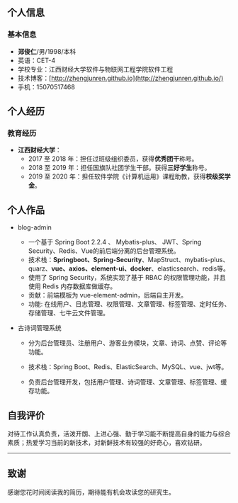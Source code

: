 ## 个人信息

### 基本信息
 - **郑俊仁**/男/1998/本科
 - 英语：CET-4
 - 学校专业：江西财经大学软件与物联网工程学院软件工程
 - 技术博客：[http://zhengjunren.github.io](http://zhengjunren.github.io/)
 - 手机：15070517468


## 个人经历
### 教育经历

+ **江西财经大学**：
  + 2017 至 2018 年：担任过班级组织委员，获得**优秀团干**称号。
  + 2018 至 2019 年：担任国旗队社团学生干部。获得**三好学生**称号。
  + 2019 至 2020 年：担任软件学院《计算机运用》课程助教，获得**校级奖学金**。

## 个人作品
 - blog-admin
    - 一个基于 Spring Boot 2.2.4 、 Mybatis-plus、 JWT、Spring Security、Redis、Vue的前后端分离的后台管理系统。
    - 技术栈：**Springboot、Spring-Security**、MapStruct、mybatis-plus、quarz、**vue、axios、element-ui、docker**、elasticsearch、redis等。
    - 使用了 Spring Security，系统实现了基于 RBAC 的权限管理功能，并且使用 Redis 内存数据库做缓存。
     - 贡献：前端模板为 vue-element-admin，后端自主开发。
    - 功能: 在线用户、日志管理、权限管理、文章管理、标签管理、定时任务、存储管理、七牛云文件管理。
    
- 古诗词管理系统

    + 分为后台管理员、注册用户、游客业务模块，文章、诗词、点赞、评论等功能。

    + 技术栈：Spring Boot、Redis、ElasticSearch、MySQL、vue、jwt等。

    + 负责后台管理开发，包括用户管理、诗词管理、文章管理、标签管理、缓存功能。

## 自我评价
对待工作认真负责，活泼开朗、上进心强、勤于学习能不断提高自身的能力与综合素质；热爱学习当前的新技术，对新鲜技术有较强的好奇心，喜欢钻研。

---

## 致谢
感谢您花时间阅读我的简历，期待能有机会攻读您的研究生。
